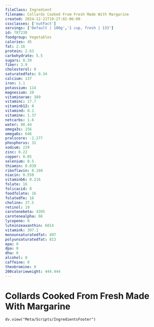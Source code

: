 ```yaml
---
fileClass: Ingredient
filename: Collards Cooked From Fresh Made With Margarine
created: 2024-12-21T19:27:02-06:00
cssclasses: ['nutFact']
servings: ['Default | 100g','1 cup, fresh | 133']
id: 787238
foodgroup: Vegetables
calories: 45
fat: 2.16
protein: 2.63
carbohydrate: 5.5
sugars: 0.39
fiber: 3.9
cholesterol: 0
saturatedfats: 0.34
calcium: 137
iron: 1.1
potassium: 114
magnesium: 20
vitaminarae: 389
vitaminc: 17.7
vitaminb12: 0
vitamind: 0.1
vitamine: 1.37
netcarbs: 1.6
water: 88.44
omega3s: 156
omega6s: 646
pralscore: -2.277
phosphorus: 31
sodium: 229
zinc: 0.22
copper: 0.05
selenium: 0.5
thiamin: 0.039
riboflavin: 0.104
niacin: 0.558
vitaminb6: 0.216
folate: 16
folicacid: 0
foodfolate: 16
folatedfe: 16
choline: 37.5
retinol: 19
carotenebeta: 4395
carotenealpha: 66
lycopene: 0
luteinzeaxanthin: 6014
vitamink: 397.1
monounsaturatedfat: 497
polyunsaturatedfat: 813
epa: 0
dpa: 0
dha: 0
alcohol: 0
caffeine: 0
theobromine: 0
200calorieweight: 444.444
---
```


# Collards Cooked From Fresh Made With Margarine

```dataviewjs
dv.view("Meta/Scripts/IngredientsFooter")
```
